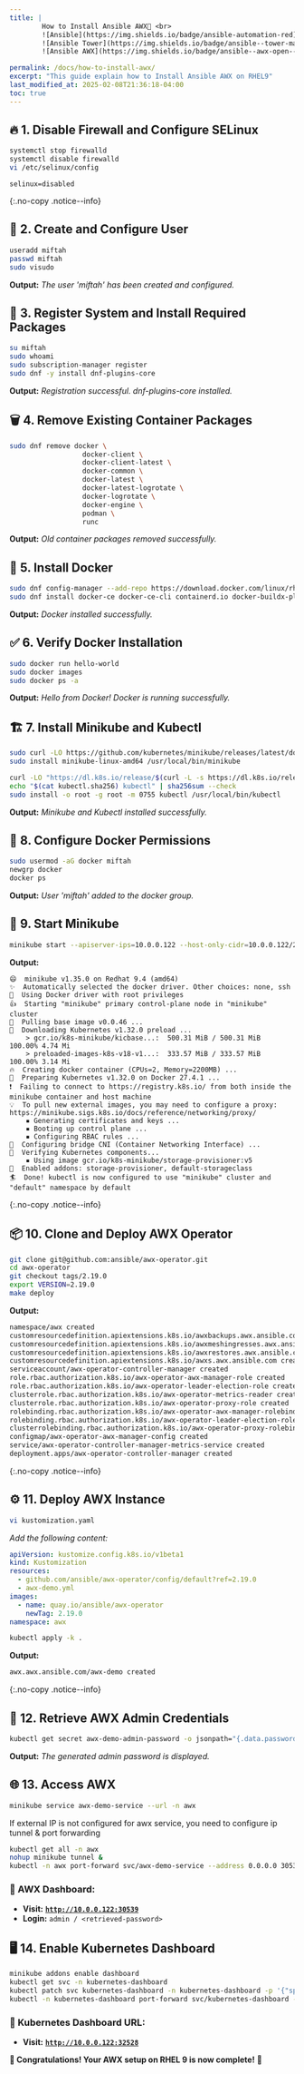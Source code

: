 ```yaml
---
title: | 
        How to Install Ansible AWX🚀 <br>
        ![Ansible](https://img.shields.io/badge/ansible-automation-red)
        ![Ansible Tower](https://img.shields.io/badge/ansible--tower-management--ui-blue)
        ![Ansible AWX](https://img.shields.io/badge/ansible--awx-open--source--ui-green)

permalink: /docs/how-to-install-awx/
excerpt: "This guide explain how to Install Ansible AWX on RHEL9"
last_modified_at: 2025-02-08T21:36:18-04:00
toc: true
---
```


## 🔥 1. Disable Firewall and Configure SELinux
```bash
systemctl stop firewalld
systemctl disable firewalld
vi /etc/selinux/config
```
```properties
selinux=disabled
```
{:.no-copy .notice--info}

## 👤 2. Create and Configure User
```bash
useradd miftah
passwd miftah
sudo visudo
```
**Output:**
_The user 'miftah' has been created and configured._

## 🔑 3. Register System and Install Required Packages
```bash
su miftah
sudo whoami
sudo subscription-manager register
sudo dnf -y install dnf-plugins-core
```
**Output:**
_Registration successful. dnf-plugins-core installed._

## 🗑️ 4. Remove Existing Container Packages
```bash
sudo dnf remove docker \
                  docker-client \
                  docker-client-latest \
                  docker-common \
                  docker-latest \
                  docker-latest-logrotate \
                  docker-logrotate \
                  docker-engine \
                  podman \
                  runc
```
**Output:**
_Old container packages removed successfully._

## 🐳 5. Install Docker
```bash
sudo dnf config-manager --add-repo https://download.docker.com/linux/rhel/docker-ce.repo
sudo dnf install docker-ce docker-ce-cli containerd.io docker-buildx-plugin docker-compose-plugin
```
**Output:**
_Docker installed successfully._

## ✅ 6. Verify Docker Installation
```bash
sudo docker run hello-world
sudo docker images
sudo docker ps -a
```
**Output:**
_Hello from Docker! Docker is running successfully._

## 🏗️ 7. Install Minikube and Kubectl
```bash
sudo curl -LO https://github.com/kubernetes/minikube/releases/latest/download/minikube-linux-amd64
sudo install minikube-linux-amd64 /usr/local/bin/minikube

curl -LO "https://dl.k8s.io/release/$(curl -L -s https://dl.k8s.io/release/stable.txt)/bin/linux/amd64/kubectl"
echo "$(cat kubectl.sha256) kubectl" | sha256sum --check
sudo install -o root -g root -m 0755 kubectl /usr/local/bin/kubectl
```
**Output:**
_Minikube and Kubectl installed successfully._

## 🔧 8. Configure Docker Permissions
```bash
sudo usermod -aG docker miftah
newgrp docker
docker ps
```
**Output:**
_User 'miftah' added to the docker group._

## 🚀 9. Start Minikube
```bash
minikube start --apiserver-ips=10.0.0.122 --host-only-cidr=10.0.0.122/24
```
**Output:**
```output
😄  minikube v1.35.0 on Redhat 9.4 (amd64)
✨  Automatically selected the docker driver. Other choices: none, ssh
📌  Using Docker driver with root privileges
👍  Starting "minikube" primary control-plane node in "minikube" cluster
🚜  Pulling base image v0.0.46 ...
💾  Downloading Kubernetes v1.32.0 preload ...
    > gcr.io/k8s-minikube/kicbase...:  500.31 MiB / 500.31 MiB  100.00% 4.74 Mi
    > preloaded-images-k8s-v18-v1...:  333.57 MiB / 333.57 MiB  100.00% 3.14 Mi
🔥  Creating docker container (CPUs=2, Memory=2200MB) ...
🐳  Preparing Kubernetes v1.32.0 on Docker 27.4.1 ...
❗  Failing to connect to https://registry.k8s.io/ from both inside the minikube container and host machine
💡  To pull new external images, you may need to configure a proxy: https://minikube.sigs.k8s.io/docs/reference/networking/proxy/
    ▪ Generating certificates and keys ...
    ▪ Booting up control plane ...
    ▪ Configuring RBAC rules ...
🔗  Configuring bridge CNI (Container Networking Interface) ...
🔎  Verifying Kubernetes components...
    ▪ Using image gcr.io/k8s-minikube/storage-provisioner:v5
🌟  Enabled addons: storage-provisioner, default-storageclass
🏄  Done! kubectl is now configured to use "minikube" cluster and "default" namespace by default
```
{:.no-copy .notice--info}

## 📦 10. Clone and Deploy AWX Operator
```bash
git clone git@github.com:ansible/awx-operator.git
cd awx-operator
git checkout tags/2.19.0
export VERSION=2.19.0
make deploy
```
**Output:**
```txt
namespace/awx created
customresourcedefinition.apiextensions.k8s.io/awxbackups.awx.ansible.com created
customresourcedefinition.apiextensions.k8s.io/awxmeshingresses.awx.ansible.com created
customresourcedefinition.apiextensions.k8s.io/awxrestores.awx.ansible.com created
customresourcedefinition.apiextensions.k8s.io/awxs.awx.ansible.com created
serviceaccount/awx-operator-controller-manager created
role.rbac.authorization.k8s.io/awx-operator-awx-manager-role created
role.rbac.authorization.k8s.io/awx-operator-leader-election-role created
clusterrole.rbac.authorization.k8s.io/awx-operator-metrics-reader created
clusterrole.rbac.authorization.k8s.io/awx-operator-proxy-role created
rolebinding.rbac.authorization.k8s.io/awx-operator-awx-manager-rolebinding created
rolebinding.rbac.authorization.k8s.io/awx-operator-leader-election-rolebinding created
clusterrolebinding.rbac.authorization.k8s.io/awx-operator-proxy-rolebinding created
configmap/awx-operator-awx-manager-config created
service/awx-operator-controller-manager-metrics-service created
deployment.apps/awx-operator-controller-manager created
```
{:.no-copy .notice--info}

## ⚙️ 11. Deploy AWX Instance
```bash
vi kustomization.yaml
```
_Add the following content:_
```yaml
apiVersion: kustomize.config.k8s.io/v1beta1
kind: Kustomization
resources:
  - github.com/ansible/awx-operator/config/default?ref=2.19.0
  - awx-demo.yml
images:
  - name: quay.io/ansible/awx-operator
    newTag: 2.19.0
namespace: awx
```

```bash
kubectl apply -k .
```
**Output:**
```txt
awx.awx.ansible.com/awx-demo created
```
{:.no-copy .notice--info}

## 🔑 12. Retrieve AWX Admin Credentials
```bash
kubectl get secret awx-demo-admin-password -o jsonpath="{.data.password}" --namespace=awx | base64 --decode
```
**Output:**
_The generated admin password is displayed._

## 🌐 13. Access AWX
```bash
minikube service awx-demo-service --url -n awx
```
If external IP is not configured for awx service, you need to configure ip tunnel & port forwarding
```bash
kubectl get all -n awx
nohup minikube tunnel &
kubectl -n awx port-forward svc/awx-demo-service --address 0.0.0.0 30539:80 &> /dev/null &
```

### 🔗 AWX Dashboard:
- **Visit:** [**`http://10.0.0.122:30539`**](http://10.0.0.122:30539)
- **Login:** `admin / <retrieved-password>`

## 🖥️ 14. Enable Kubernetes Dashboard
```bash
minikube addons enable dashboard
kubectl get svc -n kubernetes-dashboard
kubectl patch svc kubernetes-dashboard -n kubernetes-dashboard -p '{"spec":{"type":"NodePort"}}'
kubectl -n kubernetes-dashboard port-forward svc/kubernetes-dashboard --address 0.0.0.0 32528:80 &> /dev/null &
```
### 🔗 Kubernetes Dashboard URL:
- **Visit:** [**`http://10.0.0.122:32528`**](http://10.0.0.122:32528)

**🎉 Congratulations! Your AWX setup on RHEL 9 is now complete!** 🚀